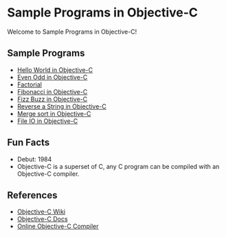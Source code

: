 # Sample Programs in Objective-C

Welcome to Sample Programs in Objective-C!

## Sample Programs

- [Hello World in Objective-C](https://therenegadecoder.com/code/hello-world-in-objective-c/)
- [Even Odd in Objective-C](https://github.com/TheRenegadeCoder/sample-programs/issues/1486)
- [Factorial](factorial.m)
- [Fibonacci in Objective-C](https://github.com/TheRenegadeCoder/sample-programs/blob/master/archive/o/objective-c/fribonacci.m)
- [Fizz Buzz in Objective-C](https://github.com/TheRenegadeCoder/sample-programs/issues/1492)
- [Reverse a String in Objective-C](reverse-string.m)
- [Merge sort in Objective-C](merge-sort.m)
- [File IO in Objective-C](https://github.com/TheRenegadeCoder/sample-programs/issues/1482)

## Fun Facts

- Debut: 1984
- Objective-C is a superset of C, any C program can be compiled with an Objective-C compiler.

## References

- [Objective-C Wiki](https://en.wikipedia.org/wiki/Objective-C)
- [Objective-C Docs](https://developer.apple.com/documentation/objectivec)
- [Online Objective-C Compiler](https://www.onlinegdb.com/online_objectivec_compiler)
